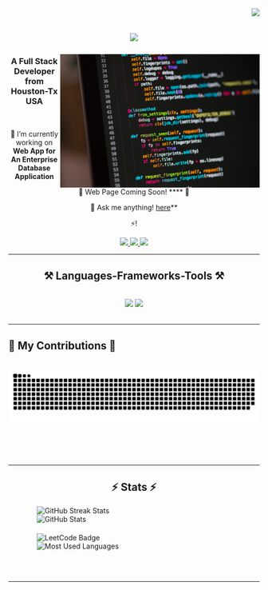 <img align="right" src="https://visitor-badge.laobi.icu/badge?page_id=Cann-E.Cann-E" />

<h1 align="center">
    <img src="https://readme-typing-svg.herokuapp.com/?font=Righteous&size=35&center=true&vCenter=true&width=500&height=70&duration=4000&lines=Hey!+👋;+I'm+Can+Ercan!;" />
</h1>

<img align="right" alt="Coding" width="400" src="https://raw.githubusercontent.com/Cann-E/Cann-E/Can-Main/photo-1515879218367-8466d910aaa4.jpeg" />




<h3 align="center">A Full Stack Developer from Houston-Tx USA</h3>

<br/>

<div align="center">
 
 🔭 I’m currently working on **Web App for
An Enterprise Database Application**
 
 🌱  Web Page Coming Soon! **** 🌱

💬 Ask me anything! [here](https://github.com/Cann-E/Cann-E/issues)**

⚡!

 </div>
 
<div align="center"> 
  <a href="mailto:cann0211@gmail.com">
    <img src="https://img.shields.io/badge/Gmail-333333?style=for-the-badge&logo=gmail&logoColor=red" />
  </a>
  <a href="https://linkedin.com/in/Can Ercan" target="_blank">
    <img src="https://img.shields.io/badge/LinkedIn-0077B5?style=for-the-badge&logo=linkedin&logoColor=white" target="_blank" />
  </a>
  <a href="https://Cann-E.github.io" target="_blank">
     <img src="https://img.shields.io/badge/Portfolio-FF5722?style=for-the-badge&logo=todoist&logoColor=white" target="_blank" /> <!-- sqlite, safari, google-chrome are other good icon options -->
  </a>
</div>

 <hr/>
 
 
<h2 align="center">⚒️ Languages-Frameworks-Tools ⚒️</h2>
<br/>
<div align="center">
    <img src="https://skillicons.dev/icons?i=react,html,css,vscode,github,git,r,discord,ai,linux" />
    <img src="https://skillicons.dev/icons?i=python,javascript,cpp,postgres,sqlite,mysql" /><br>
</div>

<br/>
<hr/>

<h2 style="text-allign: left;">
  <h2>🐍 My Contributions 🐍</h2>
  <br>
  <img alt="snake eating my contributions" src="https://raw.githubusercontent.com/Cann-E/Cann-E/output/github-contribution-grid-snake.svg" />
  
  <br/><br/><br/>
</div>

<hr/>

<h2 style="text-align: center;">⚡ Stats ⚡</h2>

<div style="display: flex; justify-content: center; flex-wrap: wrap;">
  <!-- GitHub Streak Stats -->
  <img width="390" src="https://github-readme-streak-stats-salesp07.vercel.app/?user=Cann-E&count_private=true&theme=react&border_radius=10" alt="GitHub Streak Stats" />
  
  <!-- GitHub Stats -->
  <img width="390" src="https://github-readme-stats.vercel.app/api?username=Cann-E&count_private=true&show_icons=true&theme=react&rank_icon=github&border_radius=10" alt="GitHub Stats" />
</div>

<div style="display: flex; justify-content: center; flex-wrap: wrap; margin-top: 20px;">
  <!-- LeetCode Badge -->
  <img width="390" src="https://leetcode-badge-sage.vercel.app/badge/neetcode?theme=dark" alt="LeetCode Badge" />

  <!-- Most Used Languages -->
  <img width="390" src="https://github-readme-stats.vercel.app/api/top-langs/?username=salesp07&hide=HTML&langs_count=8&layout=compact&theme=react&border_radius=10&size_weight=0.5&count_weight=0.5&exclude_repo=github-readme-stats" alt="Most Used Languages" />
</div>

<br/><br/>

<hr/>

<br/>

<div align="center">

</div>

<br/>
